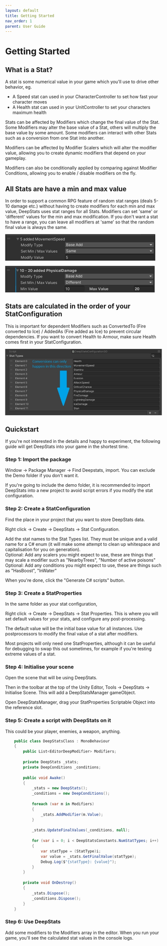 ```yaml
---
layout: default
title: Getting Started
nav_order: 1
parent: User Guide
---
```


# Getting Started

## What is a Stat?
A stat is some numerical value in your game which you'll use to drive other behavior, eg.
- A Speed stat can used in your CharacterController to set how fast your character moves
- A Health stat can used in your UnitController to set your characters maximum health

Stats can be affected by Modifiers which change the final value of the Stat. Some Modifiers may alter the base value of a Stat, others will multiply the base value by some amount. Some modifiers can interact with other Stats such as a conversion from one Stat into another.

Modifiers can be affected by Modifier Scalers which will alter the modifier value, allowing you to create dynamic modifiers that depend on your gameplay.

Modifiers can also be conditionally applied by comparing against Modifier Conditions, allowing you to enable / disable modifiers on the fly.

## All Stats are have a min and max value

In order to support a common RPG feature of random stat ranges (deals 5-10 damage etc.) without having to create modifiers for each min and max value, DeepStats uses stat ranges for all Stats. Modifiers can set 'same' or 'different' values for the min and max modification. If you don't want a stat to have a range, you can leave all modifiers at 'same' so that the random final value is always the same.

![same min max](../images/minMaxSame.jpg)

![different min max](../images/minMaxDifferent.jpg)

## Stats are calculated in the order of your StatConfiguration

This is important for dependent Modifiers such as ConvertedTo (Fire converted to Ice) / AddedAs (Fire added as Ice) to prevent circular dependencies. If you want to convert Health to Armour, make sure Health comes first in your StatConfiguration.

![dependent rule](../images/dependentRule.jpg)

## Quickstart

If you're not interested in the details and happy to experiment, the following guide will get DeepStats into your game in the shortest time.

### Step 1: Import the package
Window -> Package Manager -> Find Deepstats, import. You can exclude the Demo folder if you don't want it. 

If you're going to include the demo folder, it is recommended to import DeepStats into a new project to avoid script errors if you modify the stat configuration.

### Step 2: Create a StatConfiguration
Find the place in your project that you want to store DeepStats data. 

Right click -> Create -> DeepStats -> Stat Configuration.

Add the stat names to the Stat Types list. They must be unique and a valid name for a C# enum (it will make some attempt to clean up whitespace and capitalisation for you on generation).\
Optional: Add any scalers you might expect to use, these are things that may scale a modifier such as "NearbyTrees", "Number of active poisons"\
Optional: Add any conditions you might expect to use, these are things such as "HasBoost", "InWater"

When you're done, click the "Generate C# scripts" button.

### Step 3: Create a StatProperties
In the same folder as your stat configuration, 

Right click -> Create -> DeepStats -> Stat Properties. This is where you will set default values for your stats, and configure any post-processing.

The default value will be the initial base value for all instances. 
Use postprocessors to modify the final value of a stat after modifiers.

Most projects will only need one StatProperties, although it can be useful for debugging to swap this out sometimes, for example if you're testing extreme values of a stat.

### Step 4: Initialise your scene
Open the scene that will be using DeepStats. 

Then in the toolbar at the top of the Unity Editor, Tools -> DeepStats -> Initialise Scene. This will add a DeepStatsManager gameObject.

Open DeepStatsManager, drag your StatProperties Scriptable Object into the reference slot.

### Step 5: Create a script with DeepStats on it

This could be your player, enemies, a weapon, anything.

```cs
    public class DeepStatsClass : MonoBehaviour
    {
        public List<EditorDeepModifier> Modifiers;

        private DeepStats _stats;
        private DeepConditions _conditions;

        public void Awake()
        {
            _stats = new DeepStats();
            _conditions = new DeepConditions();

            foreach (var m in Modifiers)
            {
                _stats.AddModifier(m.Value);
            }

            _stats.UpdateFinalValues(_conditions, null);

            for (var i = 0; i < DeepStatsConstants.NumStatTypes; i++)
            {
                var statType = (StatType)i;
                var value = _stats.GetFinalValue(statType);
                Debug.Log($"{statType}: {value}");
            }
        }

        private void OnDestroy()
        {
            _stats.Dispose();
            _conditions.Dispose();
        }
    }
```

### Step 6: Use DeepStats
Add some modifiers to the Modifiers array in the editor. When you run your game, you'll see the calculated stat values in the console logs.
